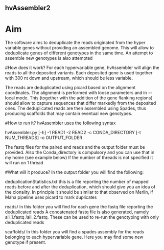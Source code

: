 ## hvAssembler2

# Aim
The software aims to deduplicate the reads originated from the hyper variable
genes without providing an assembled genome. This will allow to deduplicate 
genes of different genotypes in the same time. An attempt to assemble new genotypes
is also attempted

#How does it work?
For each hypervariable gene, hvAssembler will align the reads to all the deposited
variants. Each deposited gene is used together with 300 nt down and upstream, which
should be less variable. 

The reads are deduplicated using picard based on the alignment coordinates. 
The alignment is performed with loose parameters and in --local mode. This (together
with the addition of the gene flanking regions) should allow to capture sequences 
that differ markedly from the deposited ones. The deduplicated reads are then assembled
using Spades, thus producing scaffolds that may contain eventual new genotypes.

#How to run it?
hvAssembler uses the following syntax

hvAssembler.py [-h] -1 READ1 -2 READ2 -c CONDA_DIRECTORY
                      [-t NUM_THREADS]  -o OUTPUT_FOLDER
                      
The fastq files for the paired end reads and the output folder must be provided.
Also the Conda_directory is compulsory and you can use that in my home (see example below)
If the number of threads is not specified it will run on 1 thread     

#What will it produce?
In the output folder you will find the following:

deduplicationStatistics.txt
this is a file reporting the number of mapped reads before and after the deduplication,
which should give you an idea of the clonality. In principle it should be similar to that
observed on Merlin, if Maha pipeline uses picard to mark duplicates

reads/
In this folder you will find for each gene the fastq file reporting the deduplicated reads
A concatenated fastq file is also generated, namely all_1.fastq /all_2.fastq. These can
be used to re-run the genotyping with only deduplicated reads

scaffolds/
In this folder you will find a spades assembly for the reads belonging to each hypervariable
gene. Here you may find some new genotype if present. 
        

